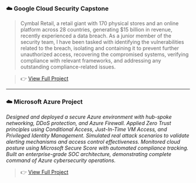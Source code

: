 ### ☁️ Google Cloud Security Capstone

> Cymbal Retail, a retail giant with 170 physical stores and an online platform across 28 countries, generating $15 billion in revenue, recently experienced a data breach. As a junior member of the security team, I have been tasked with identifying the vulnerabilities related to the breach, isolating and containing it to prevent further unauthorized access, recovering the compromised systems, verifying compliance with relevant frameworks, and addressing any outstanding compliance-related issues.

>👉 [View Full Project](https://github.com/SunilKumarPeela/GoogleCapstone/tree/main)
---

### ☁️ Microsoft Azure Project

*Designed and deployed a secure Azure environment with hub-spoke networking, DDoS protection, and Azure Firewall. Applied Zero Trust principles using Conditional Access, Just-In-Time VM Access, and Privileged Identity Management. Simulated real attack scenarios to validate alerting mechanisms and access control effectiveness. Monitored cloud posture using Microsoft Secure Score with automated compliance tracking. Built an enterprise-grade SOC architecture, demonstrating complete command of Azure cybersecurity operations.*

> 👉 [View Full Project](https://github.com/SunilKumarPeela/MicrosoftAzureCloud/tree/main)
